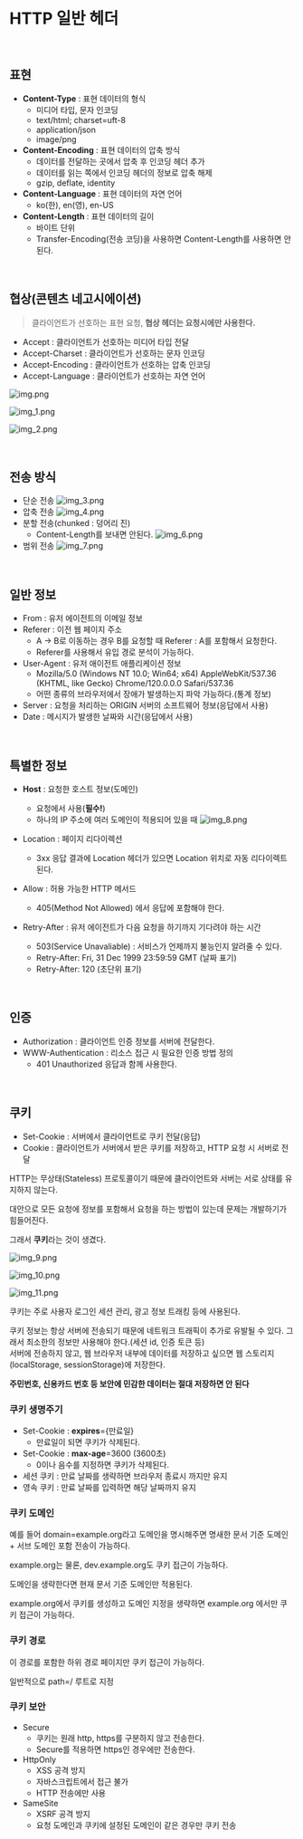 # HTTP 일반 헤더

<br>

## 표현
- **Content-Type** : 표현 데이터의 형식
  - 미디어 타입, 문자 인코딩
  - text/html; charset=uft-8
  - application/json
  - image/png
- **Content-Encoding** : 표현 데이터의 압축 방식
  - 데이터를 전달하는 곳에서 압축 후 인코딩 헤더 추가
  - 데이터를 읽는 쪽에서 인코딩 헤더의 정보로 압축 해제
  - gzip, deflate, identity
- **Content-Language** : 표현 데이터의 자연 언어
  - ko(한), en(영), en-US
- **Content-Length** : 표현 데이터의 길이
  - 바이트 단위
  - Transfer-Encoding(전송 코딩)을 사용하면 Content-Length를 사용하면 안 된다.

<br>

## 협상(콘텐츠 네고시에이션)
> 클라이언트가 선호하는 표현 요청, **협상 헤더는 요청시에만 사용한다.**
- Accept : 클라이언트가 선호하는 미디어 타입 전달
- Accept-Charset : 클라이언트가 선호하는 문자 인코딩
- Accept-Encoding : 클라이언트가 선호하는 압축 인코딩
- Accept-Language : 클라이언트가 선호하는 자연 언어

![img.png](image/img.png)

![img_1.png](image/img_1.png)

![img_2.png](image/img_2.png)

<br>

## 전송 방식
- 단순 전송
![img_3.png](image/img_3.png)
- 압축 전송
![img_4.png](image/img_4.png)
- 분할 전송(chunked : 덩어리 진)
  - Content-Length를 보내면 안된다.
![img_6.png](image/img_6.png)
- 범위 전송
![img_7.png](image/img_7.png)

<br>

## 일반 정보
- From : 유저 에이전트의 이메일 정보
- Referer : 이전 웹 페이지 주소
  - A -> B로 이동하는 경우 B를 요청할 때 Referer : A를 포함해서 요청한다.
  - Referer를 사용해서 유입 경로 분석이 가능하다.
- User-Agent : 유저 애이전트 애플리케이션 정보
  - Mozilla/5.0 (Windows NT 10.0; Win64; x64) AppleWebKit/537.36 (KHTML, like Gecko) Chrome/120.0.0.0 Safari/537.36
  - 어떤 종류의 브라우저에서 장애가 발생하는지 파악 가능하다.(통계 정보)
- Server : 요청을 처리하는 ORIGIN 서버의 소프트웨어 정보(응답에서 사용)
- Date : 메시지가 발생한 날짜와 시간(응답에서 사용)

<br>

## 특별한 정보
- **Host** : 요청한 호스트 정보(도메인)
  - 요청에서 사용(**필수!**)
  - 하나의 IP 주소에 여러 도메인이 적용되어 있을 때 
![img_8.png](image/img_8.png)

- Location : 페이지 리다이렉션
  - 3xx 응답 결과에 Location 헤더가 있으면 Location 위치로 자동 리다이렉트 된다.
- Allow : 허용 가능한 HTTP 메서드
  - 405(Method Not Allowed) 에서 응답에 포함해야 한다.
- Retry-After : 유저 에이전트가 다음 요청을 하기까지 기다려야 하는 시간
  - 503(Service Unavaliable) : 서비스가 언제까지 불능인지 알려줄 수 있다.
  - Retry-After: Fri, 31 Dec 1999 23:59:59 GMT (날짜 표기)
  - Retry-After: 120 (초단위 표기)

<br>

## 인증
- Authorization : 클라이언트 인증 정보를 서버에 전달한다.
- WWW-Authentication : 리소스 접근 시 필요한 인증 방법 정의
  - 401 Unauthorized 응답과 함께 사용한다.

<br>

## 쿠키
- Set-Cookie : 서버에서 클라이언트로 쿠키 전달(응답)
- Cookie : 클라이언트가 서버에서 받은 쿠키를 저장하고, HTTP 요청 시 서버로 전달

HTTP는 무상태(Stateless) 프로토콜이기 때문에 클라이언트와 서버는 서로 상태를 유지하지 않는다.

대안으로 모든 요청에 정보를 포함해서 요청을 하는 방법이 있는데 문제는 개발하기가 힘들어진다.

그래서 **쿠키**라는 것이 생겼다.

![img_9.png](image/img_9.png)

![img_10.png](image/img_10.png)

![img_11.png](image/img_11.png)

쿠키는 주로 사용자 로그인 세션 관리, 광고 정보 트래킹 등에 사용된다.

쿠키 정보는 항상 서버에 전송되기 때문에 네트워크 트래픽이 추가로 유발될 수 있다. 그래서 최소한의 정보만 사용해야 한다.(세션 id, 인증 토큰 등)<br>
서버에 전송하지 않고, 웹 브라우저 내부에 데이터를 저장하고 싶으면 웹 스토리지(localStorage, sessionStorage)에 저장한다.

**주민번호, 신용카드 번호 등 보안에 민감한 데이터는 절대 저장하면 안 된다**

### 쿠키 생명주기
- Set-Cookie : **expires**={만료일}
  - 만료일이 되면 쿠키가 삭제된다.
- Set-Cookie : **max-age**=3600 (3600초)
  - 0이나 음수를 지정하면 쿠키가 삭제된다.
- 세션 쿠키 : 만료 날짜를 생략하면 브라우저 종료시 까지만 유지
- 영속 쿠키 : 만료 날짜를 입력하면 해당 날짜까지 유지

### 쿠키 도메인
예를 들어 domain=example.org라고 도메인을 명시해주면 명새한 문서 기준 도메인 + 서브 도메인 포함 전송이 가능하다.

example.org는 물론, dev.example.org도 쿠키 접근이 가능하다.

도메인을 생략한다면 현재 문서 기준 도메인만 적용된다.

example.org에서 쿠키를 생성하고 도메인 지정을 생략하면 example.org 에서만 쿠키 접근이 가능하다.

### 쿠키 경로
이 경로를 포함한 하위 경로 페이지만 쿠키 접근이 가능하다.

일반적으로 path=/ 루트로 지정

### 쿠키 보안
- Secure
  - 쿠키는 원래 http, https를 구분하지 않고 전송한다.
  - Secure를 적용하면 https인 경우에만 전송한다.
- HttpOnly
  - XSS 공격 방지
  - 자바스크립트에서 접근 불가
  - HTTP 전송에만 사용
- SameSite
  - XSRF 공격 방지
  - 요청 도메인과 쿠키에 설정된 도메인이 같은 경우만 쿠키 전송
